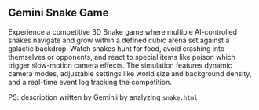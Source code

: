 ## Gemini Snake Game

Experience a competitive 3D Snake game where multiple AI-controlled snakes navigate and grow within a defined cubic arena set against a galactic backdrop. Watch snakes hunt for food, avoid crashing into themselves or opponents, and react to special items like poison which trigger slow-motion camera effects. The simulation features dynamic camera modes, adjustable settings like world size and background density, and a real-time event log tracking the competition.

PS: description written by Geminii by analyzing `snake.html`
